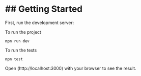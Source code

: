 <h1>## Getting Started</h1>

<p>First, run the development server:</P>

To run the project
```
npm run dev
```
To run the tests
```
npm test
```


<p>Open (http://localhost:3000) with your browser to see the result.</P>
